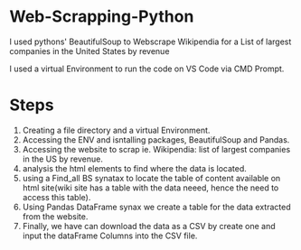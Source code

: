 # Web-Scrapping-Python

I used pythons' BeautifulSoup to Webscrape Wikipendia for a List of largest companies in the United States by revenue

I used a virtual Environment to run the code on VS Code via CMD Prompt. 


# Steps
1. Creating a file directory and a virtual Environment. 
2. Accessing the ENV and isntalling packages, BeautifulSoup and Pandas.
3. Accessing the website to scrap ie. Wikipendia: list of largest companies in the US by revenue.
4. analysis the html elements to find where the data is located.
5. using a Find_all BS synatax to locate the table of content available on html site(wiki site has a table with the data neeed, hence
    the need to access this table).
6. Using Pandas DataFrame synax we create a table for the data extracted from the website.
7. Finally, we have can download the data as a CSV by create one and input the dataFrame Columns into the CSV file.  


